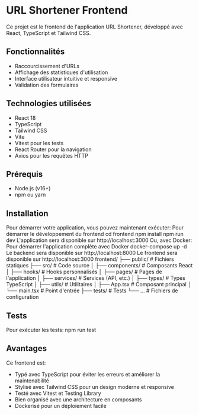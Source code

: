 # URL Shortener Frontend

Ce projet est le frontend de l'application URL Shortener, développé avec React, TypeScript et Tailwind CSS.

## Fonctionnalités

- Raccourcissement d'URLs
- Affichage des statistiques d'utilisation
- Interface utilisateur intuitive et responsive
- Validation des formulaires

## Technologies utilisées

- React 18
- TypeScript
- Tailwind CSS
- Vite
- Vitest pour les tests
- React Router pour la navigation
- Axios pour les requêtes HTTP

## Prérequis

- Node.js (v16+)
- npm ou yarn

## Installation

Pour démarrer votre application, vous pouvez maintenant exécuter:
Pour démarrer le développement du frontend
cd frontend
npm install
npm run dev
L'application sera disponible sur http://localhost:3000
Ou, avec Docker:
Pour démarrer l'application complète avec Docker
docker-compose up -d
Le backend sera disponible sur http://localhost:8000
Le frontend sera disponible sur http://localhost:3000
frontend/
├── public/ # Fichiers statiques
├── src/ # Code source
│ ├── components/ # Composants React
│ ├── hooks/ # Hooks personnalisés
│ ├── pages/ # Pages de l'application
│ ├── services/ # Services (API, etc.)
│ ├── types/ # Types TypeScript
│ ├── utils/ # Utilitaires
│ ├── App.tsx # Composant principal
│ └── main.tsx # Point d'entrée
├── tests/ # Tests
└── ... # Fichiers de configuration

## Tests

Pour exécuter les tests:
npm run test

## Avantages

Ce frontend est:

- Typé avec TypeScript pour éviter les erreurs et améliorer la maintenabilité
- Stylisé avec Tailwind CSS pour un design moderne et responsive
- Testé avec Vitest et Testing Library
- Bien organisé avec une architecture en composants
- Dockerisé pour un déploiement facile
